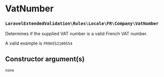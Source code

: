 # VatNumber
### `LaravelExtendedValidation\Rules\Locale\FR\Company\VatNumber`

Determines if the supplied VAT number is a valid French VAT number.

A valid example is `FR96552100554`

## Constructor argument(s)

```php
none
```